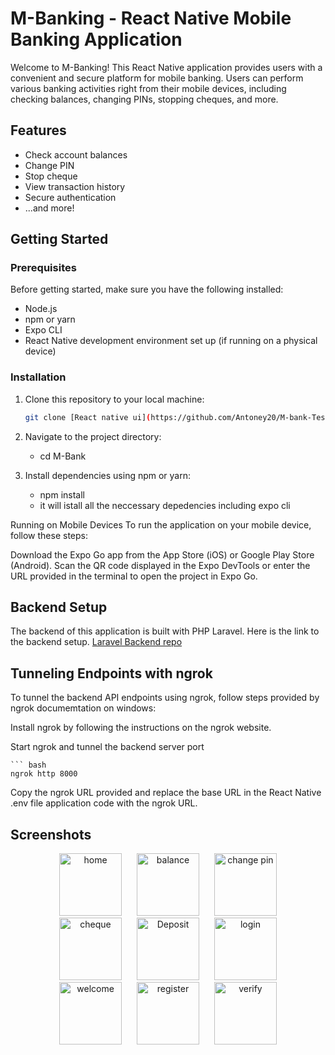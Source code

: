 # M-Banking - React Native Mobile Banking Application

Welcome to M-Banking! This React Native application provides users with a convenient and secure platform for mobile banking. Users can perform various banking activities right from their mobile devices, including checking balances, changing PINs, stopping cheques, and more.

## Features

- Check account balances
- Change PIN
- Stop cheque
- View transaction history
- Secure authentication
- ...and more!

## Getting Started

### Prerequisites

Before getting started, make sure you have the following installed:

- Node.js
- npm or yarn
- Expo CLI
- React Native development environment set up (if running on a physical device)

### Installation

1. Clone this repository to your local machine:

   ```bash
   git clone [React native ui](https://github.com/Antoney20/M-bank-Test.git)
   
2. Navigate to the project directory:
    - cd M-Bank
3. Install dependencies using npm or yarn:
    - npm install
    - it will istall all the neccessary depedencies including expo cli

Running on Mobile Devices
To run the application on your mobile device, follow these steps:

Download the Expo Go app from the App Store (iOS) or Google Play Store (Android).
Scan the QR code displayed in the Expo DevTools or enter the URL provided in the terminal to open the project in Expo Go.


## Backend Setup
The backend of this application is built with PHP Laravel.
Here is the link to the backend setup. [Laravel Backend repo](https://github.com/Antoney20/mobile-api-test.git)

## Tunneling Endpoints with ngrok
To tunnel the backend API endpoints using ngrok, follow steps provided by ngrok documemtation on windows:

Install ngrok by following the instructions on the ngrok website.

Start ngrok and tunnel the backend server port

    ``` bash
    ngrok http 8000 

Copy the ngrok URL provided and replace the base URL in the React Native  .env file application code with the ngrok URL.


## Screenshots

<div align="center">
  <img src="./screenshots/home.jpeg" alt="home" width="100" height="100" style="margin-right: 20px;">
  <img src="./screenshots/balance.jpeg" alt="balance"  width="100" height="100" style="margin-right: 20px;">
  <img src="./screenshots/changepin.jpeg" alt="change pin"  width="100" height="100">
</div>

<div align="center">
  <img src="./screenshots/cheque.jpeg" alt="cheque"  width="100" height="100" style="margin-right: 20px;">
  <img src="./screenshots/deposit.jpeg" alt="Deposit"  width="100" height="100" style="margin-right: 20px;">
  <img src="./screenshots/login.jpeg" alt="login "  width="100" height="100" >
</div>
<div align="center">
  <img src="./screenshots/welcome.jpeg" alt="welcome"  width="100" height="100" style="margin-right: 20px;">
  <img src="./screenshots/register.jpeg" alt="register"  width="100" height="100" style="margin-right: 20px;">
  <img src="./screenshots/verify.jpeg" alt="verify"  width="100" height="100">
</div>